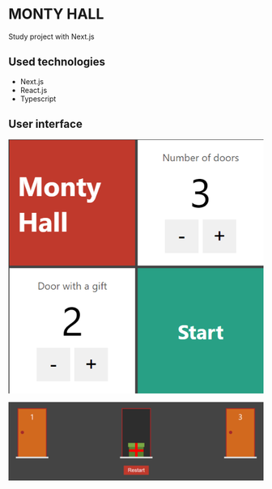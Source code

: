 # MONTY HALL

Study project with Next.js

## Used technologies
- Next.js
- React.js
- Typescript

## User interface

![Home](/public/assets/imgs/home.png)

![Game](/public/assets/imgs/game.png)